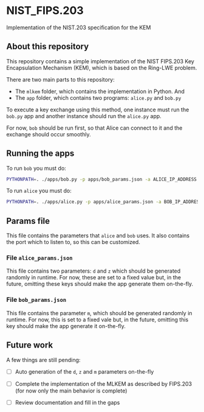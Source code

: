 # NIST_FIPS.203
Implementation of the NIST.203 specification for the KEM

## About this repository

This repository contains a simple implementation of the NIST FIPS.203 Key Encapsulation Mechanism (KEM), which is based on the Ring-LWE problem.

There are two main parts to this repository:
* The `mlkem` folder, which contains the implementation in Python. And
* The `app` folder, which contains two programs: `alice.py` and `bob.py`

To execute a key exchange using this method, one instance must run the `bob.py` app and another instance should run the `alice.py` app.

For now, `bob` should be run first, so that Alice can connect to it and the exchange should occur smoothly.

## Running the apps

To run `bob` you must do:
```bash
PYTHONPATH=. ./apps/bob.py -p apps/bob_params.json -a ALICE_IP_ADDRESS:26287
```

To run `alice` you must do:
```bash
PYTHONPATH=. ./apps/alice.py -p apps/alice_params.json -a BOB_IP_ADDRESS:2602
```

## Params file

This file contains the parameters that `alice` and `bob` uses. It also contains the port which to listen to, so this can be customized.

### File `alice_params.json`

This file contains two parameters: `d` and `z` which should be generated randomly in runtime. For now, these are set to a fixed value but, in the future, omitting these keys should make the app generate them on-the-fly.

### File `bob_params.json`

This file contains the parameter `m`, which should be generated randomly in runtime. For now, this is set to a fixed vale but, in the future, omitting this key should make the app generate it on-the-fly.

## Future work

A few things are still pending:
- [ ] Auto generation of the `d`, `z` and `m` parameters on-the-fly
- [ ] Complete the implementation of the MLKEM as described by FIPS.203 (for now only the main behavior is complete)
- [ ] Review documentation and fill in the gaps

